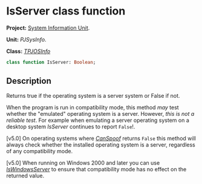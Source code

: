 # IsServer class function

**Project:** [System Information Unit](../API.md).

**Unit:** _PJSysInfo_.

**Class:** _[TPJOSInfo](./TPJOSInfo.md)_

```pascal
class function IsServer: Boolean;
```

## Description

Returns true if the operating system is a server system or False if not.

When the program is run in compatibility mode, this method _may_ test whether the "emulated" operating system is a server. However, _this is not a reliable test_. For example when emulating a server operating system on a desktop system _IsServer_ continues to report `False`!.

[v5.0] On operating systems where _[CanSpoof](./TPJOSInfo-CanSpoof.md)_ returns `False` this method will always check whether the installed operating system is a server, regardless of any compatibility mode.

[v5.0] When running on Windows 2000 and later you can use _[IsWindowsServer](./TPJOSInfo-IsWindowsServer.md)_ to ensure that compatibility mode has no effect on the returned value.
